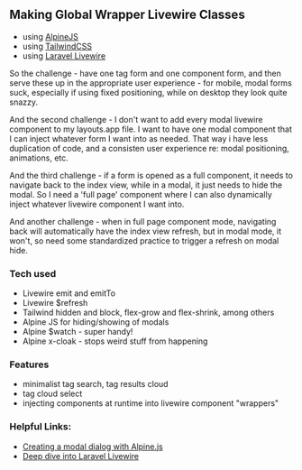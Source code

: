 
## Making Global Wrapper Livewire Classes

- using [AlpineJS](https://alpinejs.dev/)
- using [TailwindCSS](https://tailwindcss.com/)
- using [Laravel Livewire](https://laravel-livewire.com/)

So the challenge - have one tag form and one component form, and then serve these up
in the appropriate user experience - for mobile, modal forms suck, especially if
using fixed positioning, while on desktop they look quite snazzy.  

And the second challenge - I don't want to add every modal livewire component to 
my layouts.app file.  I want to have one modal component that I can inject whatever
form I want into as needed.  That way i have less duplication of code, and a consisten
user experience re: modal positioning, animations, etc.

And the third challenge - if a form is opened as a full component, it needs to 
navigate back to the index view, while in a modal, it just needs to hide the
modal.  So I need a 'full page' component where I can also dynamically inject 
whatever livewire component I want into.

And another challenge - when in full page component mode, navigating back will
automatically have the index view refresh, but in modal mode, it won't, so 
need some standardized practice to trigger a refresh on modal hide.

### Tech used
- Livewire emit and emitTo
- Livewire $refresh
- Tailwind hidden and block, flex-grow and flex-shrink, among others
- Alpine JS for hiding/showing of modals
- Alpine $watch - super handy!
- Alpine x-cloak - stops weird stuff from happening

### Features
- minimalist tag search, tag results cloud
- tag cloud select
- injecting components at runtime into livewire component "wrappers"

### Helpful Links:
- [Creating a modal dialog with Alpine.js](https://w3collective.com/modal-dialog-alpine-js/)
- [Deep dive into Laravel Livewire](https://blog.logrocket.com/deep-dive-into-laravel-livewire/)
